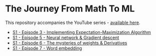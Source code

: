 # The Journey From Math To ML
This repository accompanies the YouTube series - [available here](https://bit.ly/math-to-ml).

- [S1 - Episode 3 - Implementing Expectation-Maximization Algorithm](https://github.com/TergelMunkhbat/The-journey-from-Math-to-ML/tree/main/S1E3%20EM%20algorithm)
- [S1 - Episode 5 - Neural network & Gradient descent](https://github.com/TergelMunkhbat/The-journey-from-Math-to-ML/tree/main/S1E5%20NN%20%26%20Gradient%20descent)
- [S1 - Episode 6 - The mysteries of weights & Derivatives](https://github.com/TergelMunkhbat/The-journey-from-Math-to-ML/tree/main/S1E6%20The%20mysteries%20of%20weights)
- [S1 - Episode 7 - Word embedding](https://github.com/TergelMunkhbat/The-journey-from-Math-to-ML/tree/main/S1E7%20Word%20embedding)

